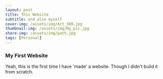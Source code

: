 ```yaml
---
layout: post
title: This Website
subtitle: and also myself
cover-img: /assets/img/Art_380.jpg
thumbnail-img: /assets/img/My_pic.jpg
share-img: /assets/img/path.jpg
tags: [Personal]
---
```


### My First Website
Yeah, this is the first time I have 'made' a website. Though I didn't build it from scratch.
